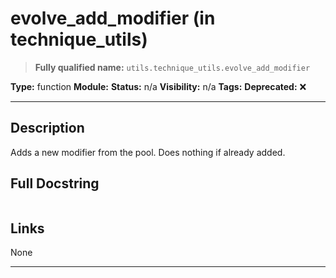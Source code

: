 # evolve_add_modifier (in technique_utils)
> **Fully qualified name:** `utils.technique_utils.evolve_add_modifier`

**Type:** function
**Module:** 
**Status:** n/a
**Visibility:** n/a
**Tags:** 
**Deprecated:** ❌

---

## Description
Adds a new modifier from the pool. Does nothing if already added.

## Full Docstring
```

```

## Links
None

---
